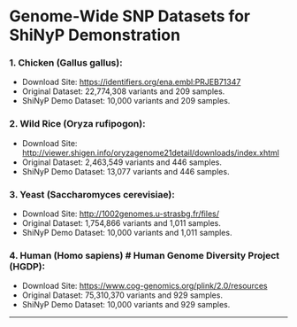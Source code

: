 # Genome-Wide SNP Datasets for ShiNyP Demonstration

### 1. **Chicken (Gallus gallus)**: 

- Download Site: https://identifiers.org/ena.embl:PRJEB71347
- Original Dataset: 22,774,308 variants and 209 samples.
- ShiNyP Demo Dataset: 10,000 variants and 209 samples.

### 2. **Wild Rice (Oryza rufipogon)**: 

- Download Site:
http://viewer.shigen.info/oryzagenome21detail/downloads/index.xhtml
- Original Dataset: 2,463,549 variants and 446 samples.
- ShiNyP Demo Dataset: 13,077 variants and 446 samples.

### 3. **Yeast (Saccharomyces cerevisiae)**: 

- Download Site: http://1002genomes.u-strasbg.fr/files/
- Original Dataset: 1,754,866 variants and 1,011 samples.
- ShiNyP Demo Dataset: 10,000 variants and 1,011 samples.

### 4. **Human (Homo sapiens)** # Human Genome Diversity Project (HGDP): 

- Download Site: https://www.cog-genomics.org/plink/2.0/resources
- Original Dataset: 75,310,370 variants and 929 samples.
- ShiNyP Demo Dataset: 10,000 variants and 929 samples.

---
